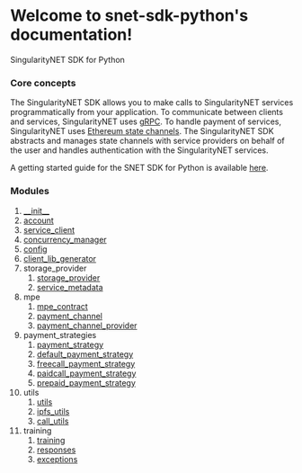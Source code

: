 # Welcome to snet-sdk-python's documentation!

SingularityNET SDK for Python

### Core concepts

The SingularityNET SDK allows you to make calls to SingularityNET services programmatically from your application.
To communicate between clients and services, SingularityNET uses [gRPC](https://grpc.io/).
To handle payment of services, SingularityNET uses [Ethereum state channels](https://dev.singularitynet.io/docs/concepts/multi-party-escrow/).
The SingularityNET SDK abstracts and manages state channels with service providers on behalf of the user and handles authentication with the SingularityNET services.

A getting started guide for the SNET SDK for Python is available [here](https://github.com/singnet/snet-sdk-python/blob/master/README.md).

### Modules

1. [\_\_init\_\_](main/init.md)
2. [account](main/account.md)
3. [service_client](main/service_client.md)
4. [concurrency_manager](main/concurrency_manager.md)
5. [config](main/config.md)
6. [client_lib_generator](main/client_lib_generator.md)
7. storage_provider
   1. [storage_provider](storage_provider/storage_provider.md)
   2. [service_metadata](storage_provider/service_metadata.md)
8. mpe
   1. [mpe_contract](mpe/mpe_contract.md)
   2. [payment_channel](mpe/payment_channel.md)
   3. [payment_channel_provider](mpe/payment_channel_provider.md)
9. payment_strategies
   1. [payment_strategy](payment_strategies/payment_strategy.md)
   2. [default_payment_strategy](payment_strategies/default_payment_strategy.md)
   3. [freecall_payment_strategy](payment_strategies/freecall_payment_strategy.md)
   4. [paidcall_payment_strategy](payment_strategies/paidcall_payment_strategy.md)
   5. [prepaid_payment_strategy](payment_strategies/prepaid_payment_strategy.md)
10. utils
    1. [utils](utils/utils.md)
    2. [ipfs_utils](utils/ipfs_utils.md)
    3. [call_utils](utils/call_utils.md)
11. training
    1. [training](training/training.md)
    2. [responses](training/responses.md)
    3. [exceptions](training/exceptions.md)



